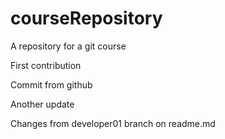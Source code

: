 # courseRepository
A repository for a git course

First contribution

Commit from github

Another update

Changes from developer01 branch on readme.md